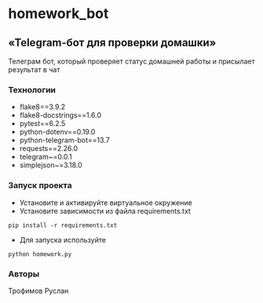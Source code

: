 # homework_bot
## «Telegram-бот для проверки домашки»
Телеграм бот, который проверяет статус домашней работы и присылает результат в чат

### Технологии
- flake8==3.9.2
- flake8-docstrings==1.6.0
- pytest==6.2.5
- python-dotenv==0.19.0
- python-telegram-bot==13.7
- requests==2.26.0
- telegram~=0.0.1
- simplejson~=3.18.0

### Запуск проекта
- Установите и активируйте виртуальное окружение
- Установите зависимости из файла requirements.txt
```
pip install -r requirements.txt
```
- Для запуска используйте
```
python homework.py
```
### Авторы
Трофимов Руслан